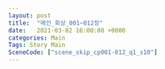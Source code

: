 ```yaml
---
layout: post
title:  "메인_회상_001~012장"
date:   2021-03-02 16:00:00 +0000
categories: Main
Tags: Story Main
SceneCode: ["scene_skip_cp001-012_q1_s10"]
---
```

